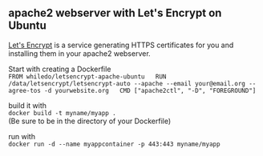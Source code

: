 ## apache2 webserver with Let's Encrypt on Ubuntu

[Let's Encrypt](https://github.com/letsencrypt/letsencrypt) is a service generating HTTPS certificates for you and installing them in your apache2 webserver.

Start with creating a Dockerfile  
`FROM whiledo/letsencrypt-apache-ubuntu  
RUN /data/letsencrypt/letsencrypt-auto --apache --email your@email.org --agree-tos -d yourwebsite.org  
CMD ["apache2ctl", "-D", "FOREGROUND"]`  

build it with  
`docker build -t myname/myapp .`  
(Be sure to be in the directory of your Dockerfile)

run with  
`docker run -d --name myappcontainer -p 443:443 myname/myapp`  